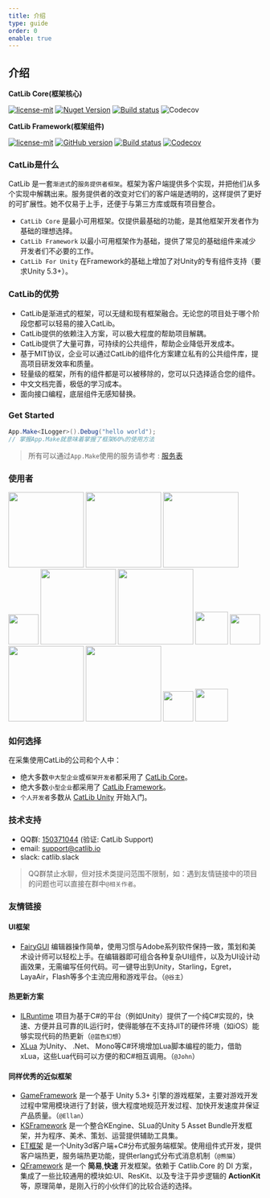 ```yaml
---
title: 介绍
type: guide
order: 0
enable: true
---
```


## 介绍

**CatLib Core(框架核心)**

<a href="https://github.com/catlib/core/blob/master/LICENSE"><img src="https://img.shields.io/badge/license-MIT-blue.svg" title="license-mit" /></a> <a href="https://www.nuget.org/packages/catlib.core/"><img src="https://badge.fury.io/nu/catlib.core.svg" title="Nuget Version" /></a> <a href="https://ci.appveyor.com/project/catlib/core"><img src="https://ci.appveyor.com/api/projects/status/tk3o571mwbw2rykj?svg=true" title="Build status"/></a> <img src="https://codecov.io/gh/CatLib/Core/branch/master/graph/badge.svg" alt="Codecov" /> 

**CatLib Framework(框架组件)**

<a href="https://github.com/yb199478/CatLib/blob/master/LICENSE"><img src="https://img.shields.io/badge/license-MIT-blue.svg" title="license-mit" /></a> <a href="https://github.com/yb199478/catlib/"><img src="https://badge.fury.io/gh/catlib%2Fframework.svg" title="GitHub version" /></a> <a href="https://ci.appveyor.com/project/catlib/framework"><img src="https://ci.appveyor.com/api/projects/status/f12rb3x5hxvq6yr7?svg=true" title="Build status"/></a> <a href="https://codecov.io/gh/CatLib/CatLib"><img src="https://codecov.io/gh/CatLib/Framework/branch/master/graph/badge.svg" alt="Codecov" /></a>

### CatLib是什么

CatLib 是一套`渐进式`的`服务提供者框架`。框架为客户端提供多个实现，并把他们从多个实现中解耦出来。服务提供者的改变对它们的客户端是透明的，这样提供了更好的可扩展性。她不仅易于上手，还便于与第三方库或既有项目整合。

- `CatLib Core` 是最小可用框架。仅提供最基础的功能，是其他框架开发者作为基础的理想选择。
- `CatLib Framework` 以最小可用框架作为基础，提供了常见的基础组件来减少开发者们不必要的工作。
- `CatLib For Unity` 在Framework的基础上增加了对Unity的专有组件支持（要求Unity 5.3+）。

### CatLib的优势

- CatLib是渐进式的框架，可以无缝和现有框架融合。无论您的项目处于哪个阶段您都可以轻易的接入CatLib。
- CatLib提供的依赖注入方案，可以极大程度的帮助项目解耦。
- CatLib提供了大量可靠，可持续的公共组件，帮助企业降低开发成本。
- 基于MIT协议，企业可以通过CatLib的组件化方案建立私有的公共组件库，提高项目研发效率和质量。
- 轻量级的框架，所有的组件都是可以被移除的，您可以只选择适合您的组件。
- 中文文档完善，极低的学习成本。
- 面向接口编程，底层组件无感知替换。

### Get Started

```csharp
App.Make<ILogger>().Debug("hello world");
// 掌握App.Make就意味着掌握了框架60%的使用方法
```

> 所有可以通过`App.Make`使用的服务请参考 : [服务表](can-make.html)

### 使用者

<a href="http://www.ztgame.com/"><img src="../../images/used/giant.png" width="150px"/></a> <a href="http://www.ourpalm.com/"><img src="../../images/used/ourpalm.png" width="150px"/></a> <a href="http://www.06game.com/"><img src="../../images/used/06game.png" width="150px"/></a> <a href="http://www.putao.com/"><img src="../../images/used/putao.png" width="60px"/></a> <a href="http://www.app-echo.com/"><img src="../../images/used/echo.png" width="150px"/></a> <a href="http://www.hrgame.com.cn/"><img src="../../images/used/hrg.png" width="150px"/></a> <a href="http://www.heeking.com"><img src="../../images/used/heeking.png" width="65px"/></a> <a href="http://www.sourcemuch.com"><img src="../../images/used/sourcemuch.png" width="60px"/></a> <a href="http://www.fancydream.net"><img src="../../images/used/fancydream.png" width="150px"/></a> <a href="https://www.koalac.com/"><img src="../../images/used/koalac.png" width="150px"/></a> <a href="http://www.geniusorbit.com/"><img src="../../images/used/geniusorbit.png" width="60px"/></a> <a href="http://geescan.com"><img src="../../images/used/geescan.png" width="65px"/></a>

### 如何选择

在采集使用CatLib的公司和个人中：

- 绝大多数`中大型企业`或`框架开发者`都采用了 [CatLib Core](https://github.com/CatLib/Core)。
- 绝大多数`小型企业`都采用了 [CatLib Framework](https://github.com/CatLib/Framework)。
- `个人开发者`多数从 [CatLib Unity](https://github.com/CatLib/CatLib) 开始入门。

### 技术支持

- QQ群: [150371044](//shang.qq.com/wpa/qunwpa?idkey=ac3de81fa9b3a4379f80c44e05ff021bcfb51c0fb9092b0741762265a911878b) (验证: CatLib Support)
- email: support@catlib.io
- slack: catlib.slack

> QQ群禁止水聊，但对技术类提问范围不限制，如：遇到友情链接中的项目的问题也可以直接在群中`@相关作者`。

### 友情链接

#### **UI框架**

- [FairyGUI](http://www.fairygui.com/) 编辑器操作简单，使用习惯与Adobe系列软件保持一致，策划和美术设计师可以轻松上手。在编辑器即可组合各种复杂UI组件，以及为UI设计动画效果，无需编写任何代码。可一键导出到Unity，Starling，Egret， LayaAir，Flash等多个主流应用和游戏平台。（`@谷主`）

#### **热更新方案**

- [ILRuntime](https://github.com/Ourpalm/ILRuntime) 项目为基于C#的平台（例如Unity）提供了一个纯C#实现的，快速、方便并且可靠的IL运行时，使得能够在不支持JIT的硬件环境（如iOS）能够实现代码的热更新（`@蓝色幻想`）
- [XLua](https://github.com/Tencent/xLua) 为Unity、 .Net、 Mono等C#环境增加Lua脚本编程的能力，借助xLua，这些Lua代码可以方便的和C#相互调用。（`@John`）

#### **同样优秀的近似框架**

- [GameFramework](https://github.com/EllanJiang/GameFramework) 是一个基于 Unity 5.3+ 引擎的游戏框架，主要对游戏开发过程中常用模块进行了封装，很大程度地规范开发过程、加快开发速度并保证产品质量。（`@Ellan`）
- [KSFramework](https://github.com/mr-kelly/KSFramework) 是一个整合KEngine、SLua的Unity 5 Asset Bundle开发框架，并为程序、美术、策划、运营提供辅助工具集。
- [ET框架](https://github.com/egametang/Egametang) 是一个Unity3d客户端+C#分布式服务端框架。使用组件式开发，提供客户端热更，服务端热更功能，提供erlang式分布式消息机制（`@熊猫`）
- [QFramework](https://github.com/liangxiegame/QFramework) 是一个 **简易**,**快速** 开发框架。依赖于 Catlib.Core 的 DI 方案，集成了一些比较通用的模块如:UI、ResKit、以及专注于异步逻辑的 **ActionKit** 等，原理简单，是刚入行的小伙伴们的比较合适的选择。
